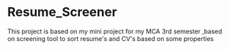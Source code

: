 # Resume_Screener
This project is based on my mini project for my MCA 3rd semester ,based on screening tool to sort resume's and CV's based on some properties 
